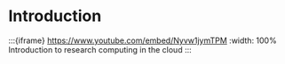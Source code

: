 # Introduction

:::{iframe} https://www.youtube.com/embed/Nyvw1jymTPM
:width: 100%
Introduction to research computing in the cloud
:::
